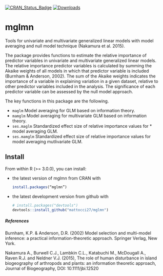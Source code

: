 [![CRAN\_Status\_Badge](http://www.r-pkg.org/badges/version/mglmn)](http://cran.r-project.org/package=mglmn)
 [![Downloads](http://cranlogs.r-pkg.org/badges/mglmn?color=brightgreen)](http://cran.rstudio.com/package=mglmn)
# mglmn
Tools for univariate and multivariate generalized linear models with model averaging and null model technique (Nakamura et al. 2015).

The package provides functions to estimate the relative importance of predictor variables in univariate and multivariate generalized linear models. The relative importance predictor variables is calculated by summing the Akaike weights of all models in which that predictor variable is included (Burnham & Anderson, 2002). The sum of the Akaike weights indicates the importance of a variable in explaining variation in a given dataset, relative to other predictor variables included in the analysis. The significance of each predictor variable can be assessed by the null model approach.

The key functions in this package are the following.

* `maglm` Model averaging for GLM based on information theory.
* `mamglm` Model averaging for multivariate GLM based on information theory.
* `ses.maglm` Standardized effect size of relative importance values for * model averaging GLM.
* `ses.mamglm` Standardized effect size of relative importance values for model averaging mutlivariate GLM.

## Install
From within R (>= 3.0.0), you can install:
* the latest version of mglmn from CRAN with
    ````r
    install.packages(“mglmn”)
    ````

* the latest development version from github with
    ````r
    # install.packages("devtools")
    devtools::install_github("mattocci27/mglmn")
    ````

##### References
Burnham, K.P. & Anderson, D.R. (2002) Model selection and multi-model inference: a practical information-theoretic approach. Springer Verlag, New York.

Nakamura A., Burwell C.J., Lambkin C.L., Katabuchi M., McDougall A., Raven R.J. and Neldner V.J. (2015), The role of human disturbance in island biogeography of arthropods and plants: an information theoretic approach, Journal of Biogeography, DOI: 10.1111/jbi.12520
